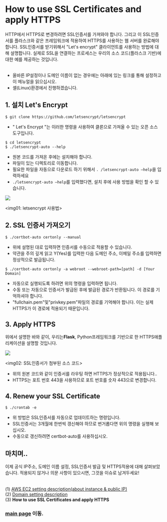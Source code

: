 # How to use SSL Certificates and apply HTTPS

 HTTP에서 HTTPS로 변경하려면 SSL인증서를 가져와야 합니다. 그리고 이 SSL인증서를 플라스크와 같은 프레임워크에 적용하여 HTTPS를 사용하는 웹 서버를 완료해야 합니다. SSL인증서를 받기위해서 "Let's encrypt" 클라이언트를 사용하는 방법에 대해 설명합니다. 실제로 SSL을 연결하는 프로세스는 우리의 소스 코드(플라스크 기반)에 대한 예를 제공하는 것입니다.<br/><br/>
* 올바른 IP설정이나 도메인 이름이 없는 경우에는 아래에 있는 링크를 통해 설정하고 이 메뉴얼을 읽으십시오.
* 셸(Linux)환경에서 진행하겠습니다.


## 1. 설치 Let's Encrypt

```
$ git clone https://github.com/letsencrypt/letsencrypt
````

- " Let's Encrypt "는 이러한 명령을 사용하여 클론으로 가져올 수 있는 오픈 소스 도구입니다.

```
$ cd letsencrypt
$ ./letsencrypt-auto --help
```

- 원본 코드를 가져온 후에는 설치해야 합니다.
- 파일이 있는 디렉토리로 이동합니다.
- 필요한 파일을 자동으로 다운로드 하기 위해서 ```. /letsencrypt-auto —help```을 입력하세요
- ```./letsencrypt-auto —help```를 입력했다면, 설치 후에 사용 방법을 확인 할 수 있습니다. 

<img src = "https://github.com/kuj0210/IoT-Pet-Home-System/blob/master/.README/Notes/ssl01.PNG">

<img01: letsencrypt 사용법>


## 2. SSL 인증서 가져오기

```
$ ./certbot-auto certonly --manual
```

- 위에 설명된 대로 입력하면 인증서를 수동으로 적용할 수 있습니다.
- 약관을 주의 깊게 읽고 Y(Yes)를 입력한 다음 도메인 주소, 이메일 주소를 입력하면 정상적으로 발급됩니다.
```
$ ./certbot-auto certonly -a webroot --webroot-path=[path] -d [Your Domain]
```

- 자동으로 실행되도록 하려면 위의 명령을 입력하면 됩니다.
- 수동 또는 자동으로 인증서가 발급된 후에 발급된 경로가 반환됩니다. 이 경로를 기억하셔야 합니다.
- "fullchain.pem"및"privkey.pem"파일의 경로를 기억해야 합니다. 이는 실제 HTTPS가 이 경로에 적용되기 때문입니다.


## 3. Apply HTTPS

 위에서 설명한 바와 같이, 우리는**Flask**, Python프레임워크를 기반으로 한 HTTPS애플리케이션을 설명할 것입니다.
 
 
<img src = "https://github.com/kuj0210/IoT-Pet-Home-System/blob/master/.README/Notes/ssl02.PNG">
 
 <img02: SSL인증서가 첨부된 소스 코드>
 
 - 위의 원본 코드와 같이 인증서를 라우팅 하면 HTTPS가 정상적으로 적용됩니다..
 - HTTPS는 포트 번호 443을 사용하므로 포트 번호를 숫자 443으로 변경합니다.


## 4. Renew your SSL Certificate

```
$ ./crontab -e
```

- 위 방법은 SSL인증서를 자동으로 업데이트하는 명령입니다.
- SSL인증서는 3개월에 한번씩 갱신해야 하므로 번거롭다면 위의 명령을 실행해 보십시오.
- 수동으로 갱신하려면 certbot-auto를 사용하십시오.


## 마치며..

 이제 공식 IP주소, 도메인 이름 설정, SSL인증서 발급 및 HTTPS적용에 대해 살펴보았습니다. 적용되지 않거나 의문 사항이 있으시면, 그것을 이슈로 남겨두세요!<br/>
<br/>
<br/>
(1) [AWS EC2 setting description(about instance & public IP)](https://github.com/kuj0210/IoT-Pet-Home-System/blob/master/.README/Notes/AWS_EC2_setting_KR.md)<br/>
(2) [Domain setting description](https://github.com/kuj0210/IoT-Pet-Home-System/blob/master/.README/Notes/Domain_setting_KR.md)<br/>
(3) **How to use SSL Certificates and apply HTTPS**<br/>

### [main page](https://github.com/kuj0210/IoT-Pet-Home-System/README_KR.md) 이동.
